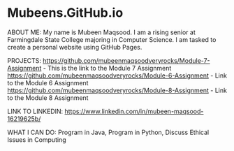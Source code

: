# Mubeens.GitHub.io

ABOUT ME: 
My name is Mubeen Maqsood. I am a rising senior at Farmingdale State College majoring in Computer Science. I am tasked to create a personal website using GitHub Pages.

PROJECTS:
https://github.com/mubeenmaqsoodveryrocks/Module-7-Assignment - This is the link to the Module 7 Assignment
https://github.com/mubeenmaqsoodveryrocks/Module-6-Assignment - Link to the Module 6 Assignment
https://github.com/mubeenmaqsoodveryrocks/Module-8-Assignment - Link to the Module 8 Assignment

LINK TO LINKEDIN:
https://www.linkedin.com/in/mubeen-maqsood-16219625b/

WHAT I CAN DO:
Program in Java, Program in Python, Discuss Ethical Issues in Computing
